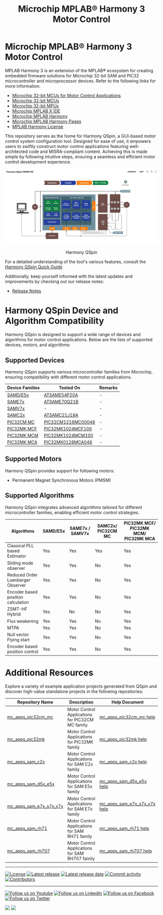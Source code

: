 ﻿---
title: Microchip MPLAB® Harmony 3 Motor Control
nav_order: 1
has_children: false
has_toc: false
---

# Microchip MPLAB® Harmony 3 Motor Control

MPLAB Harmony 3 is an extension of the MPLAB® ecosystem for creating
embedded firmware solutions for Microchip 32-bit SAM and PIC32 microcontroller
and microprocessor devices.  Refer to the following links for more information.
 - [Microchip 32-bit MCUs for Motor Control Applications](https://www.microchip.com/design-centers/motor-control-and-drive/control-products/32-bit-solutions)
 - [Microchip 32-bit MCUs](https://www.microchip.com/design-centers/32-bit)
 - [Microchip 32-bit MPUs](https://www.microchip.com/design-centers/32-bit-mpus)
 - [Microchip MPLAB X IDE](https://www.microchip.com/mplab/mplab-x-ide)
 - [Microchip MPLAB Harmony](https://www.microchip.com/mplab/mplab-harmony)
 - [Microchip MPLAB Harmony Pages](https://microchip-mplab-harmony.github.io/)
 - [MPLAB Harmony License](mplab_harmony_license.md)

This repository serves as the home for Harmony QSpin, a GUI-based motor control system configuration tool. Designed for ease of use, it empowers users to swiftly construct motor control applications featuring well-architected code and MISRA-compliant content. Achieving this is made simple by following intuitive steps, ensuring a seamless and efficient motor control development experience.
    <p align="center">
        <img src="Images/Harmony QSpin.JPG" />
        <figcaption align= "center"> Harmony QSpin </figcaption>
    </p>

For a detailed understanding of the tool's various features, consult the [Harmony QSpin Quick Guide](./docs/mc_plant_docs/introduction.md)

Additionally, keep yourself informed with the latest updates and improvements by checking out our release notes:
 - [Release Notes](./release_notes.md)

# Harmony QSpin Device and Algorithm Compatibility

Harmony QSpin is designed to support a wide range of devices and algorithms for motor control applications. Below are the lists of supported devices, motors, and algorithms:

## Supported Devices

Harmony QSpin supports various microcontroller families from Microchip, ensuring compatibility with different motor control applications.

| Device Families                                                                                           | Tested On                                                        | Remarks |
|-----------------------------------------------------------------------------------------------------------|------------------------------------------------------------------|---------|
| [SAMD/E5x](https://www.microchip.com/en-us/solutions/technologies/motor-control-and-drive/motor-control-products/32-bit-microcontrollers-for-motor-control-applications/sam-d5x-and-e5x) | [ATSAME54P20A](https://www.microchip.com/en-us/product/atsame54p20a) | -       |
| [SAME7x](https://www.microchip.com/en-us/products/microcontrollers-and-microprocessors/32-bit-mcus/sam-32-bit-mcus/sam-e)                          | [ATSAME70Q21B](https://www.microchip.com/en-us/product/atsame70q21) | -       |
| [SAMV7x](https://www.microchip.com/en-us/products/microcontrollers-and-microprocessors/32-bit-mcus/sam-32-bit-mcus/sam-v)                          | -                                                                | -       |
| [SAMC2x](https://www.microchip.com/en-us/solutions/technologies/motor-control-and-drive/motor-control-products/32-bit-microcontrollers-for-motor-control-applications/sam-c2x-and-d2x) | [ATSAMC21J18A](https://www.microchip.com/en-us/product/atsamc21j18a) | -       |
| [PIC32CM MC](https://www.microchip.com/en-us/products/microcontrollers-and-microprocessors/32-bit-mcus/pic32-32-bit-mcus/pic32cm-mc)             | [PIC32CM1216MC00048](https://www.microchip.com/en-us/product/PIC32CM1216MC00048) | -       |
| [PIC32MK MCF](https://www.microchip.com/en-us/products/microcontrollers-and-microprocessors/32-bit-mcus/pic32-32-bit-mcus/pic32mk)               | [PIC32MK1024MCF100](https://www.microchip.com/en-us/product/pic32mk1024mcf100) | -       |
| [PIC32MK MCM](https://www.microchip.com/en-us/products/microcontrollers-and-microprocessors/32-bit-mcus/pic32-32-bit-mcus/pic32mk)               | [PIC32MK1024MCM100](https://www.microchip.com/en-us/product/PIC32MK1024MCM100) | -       |
| [PIC32MK MCA](https://www.microchip.com/en-us/products/microcontrollers-and-microprocessors/32-bit-mcus/pic32-32-bit-mcus/pic32mk)               | [PIC32MK0128MCA048](https://www.microchip.com/en-us/product/PIC32MK0128MCA048) | -       |

## Supported Motors

Harmony QSpin provides support for following motors:
- Permanent Magnet Synchronous Motors (PMSM)

## Supported Algorithms

Harmony QSpin integrates advanced algorithms tailored for different microcontroller families, enabling efficient motor control strategies.

| Algorithms                                          | SAMD/E5x   | SAME7x / SAMV7x   | SAMC2x/ PIC32CM MC |  PIC32MK MCF/ PIC32MK MCM/ PIC32MK MCA |
|-----------------------------------------------|------------|--------------------|---------------------|----------------------------------------|
| Classical PLL based Estimator                   | Yes        | Yes                | Yes                 | Yes                                    |
| Sliding mode observer                           | Yes        | Yes                | No                  | Yes                                    |
| Reduced Order Luenberger Observer               | Yes        | Yes                | No                  | Yes                                    |
| Encoder based position calculation              | Yes        | Yes                | No                  | Yes                                    |
| ZSMT-HF Hybrid                                   | Yes        | No                 | No                  | Yes                                    |
| Flux weakening                                   | Yes        | Yes                | No                  | Yes                                    |
| MTPA                                             | Yes        | Yes                | No                  | Yes                                    |
| Null vector Flying start                         | Yes        | Yes                | No                  | Yes                                    |
| Encoder based position control                  | Yes        | Yes                | No                  | Yes                                    |

# Additional Resources

Explore a variety of example application projects generated from QSpin and discover high-value standalone projects in the following repositories:

| Repository Name | Description | Help Document | 
| ----------------- | ------------------- | ---------------- |
| [mc_apps_pic32cm_mc](https://github.com/Microchip-MPLAB-Harmony/mc_apps_pic32cm_mc) | Motor Control Applications for PIC32CM MC family | [mc_apps_pic32cm_mc help](https://microchip-mplab-harmony.github.io/mc_apps_pic32cm_mc/) |
| [mc_apps_pic32mk](https://github.com/Microchip-MPLAB-Harmony/mc_apps_pic32mk) | Motor Control Applications for PIC32MK family | [mc_apps_pic32mk help](https://microchip-mplab-harmony.github.io/mc_apps_pic32mk/) |
| [mc_apps_sam_c2x](https://github.com/Microchip-MPLAB-Harmony/mc_apps_sam_c2x) | Motor Control Applications for SAM C2x family | [mc_apps_sam_c2x help](https://microchip-mplab-harmony.github.io/mc_apps_sam_c2x/) |
| [mc_apps_sam_d5x_e5x](https://github.com/Microchip-MPLAB-Harmony/mc_apps_sam_d5x_e5x) | Motor Control Applications for SAM E5x family | [mc_apps_sam_d5x_e5x help](https://microchip-mplab-harmony.github.io/mc_apps_sam_d5x_e5x/) |
| [mc_apps_sam_e7x_s7x_v7x](https://github.com/Microchip-MPLAB-Harmony/mc_apps_sam_e7x_s7x_v7x) | Motor Control Applications for SAM E7x family | [mc_apps_sam_e7x_s7x_v7x help](https://microchip-mplab-harmony.github.io/mc_apps_sam_e7x_s7x_v7x/) |
| [mc_apps_sam_rh71](https://github.com/Microchip-MPLAB-Harmony/mc_apps_sam_rh71) | Motor Control Applications for SAM RH71 family | [mc_apps_sam_rh71 help](https://microchip-mplab-harmony.github.io/mc_apps_sam_rh71/) |
[mc_apps_sam_rh707](https://github.com/Microchip-MPLAB-Harmony/mc_apps_sam_rh707) | Motor Control Applications for SAM RH707 family | [mc_apps_sam_rh707 help](https://microchip-mplab-harmony.github.io/mc_apps_sam_rh707/) |

____

[![License](https://img.shields.io/badge/license-Harmony%20license-orange.svg)](https://github.com/Microchip-MPLAB-Harmony/mc/blob/master/mplab_harmony_license.md)
[![Latest release](https://img.shields.io/github/release/Microchip-MPLAB-Harmony/mc.svg)](https://github.com/Microchip-MPLAB-Harmony/mc/releases/latest)
[![Latest release date](https://img.shields.io/github/release-date/Microchip-MPLAB-Harmony/mc.svg)](https://github.com/Microchip-MPLAB-Harmony/mc/releases/latest)
[![Commit activity](https://img.shields.io/github/commit-activity/y/Microchip-MPLAB-Harmony/mc.svg)](https://github.com/Microchip-MPLAB-Harmony/mc/graphs/commit-activity)
[![Contributors](https://img.shields.io/github/contributors-anon/Microchip-MPLAB-Harmony/mc.svg)]()
____

[![Follow us on Youtube](https://img.shields.io/badge/Youtube-Follow%20us%20on%20Youtube-red.svg)](https://www.youtube.com/user/MicrochipTechnology)
[![Follow us on LinkedIn](https://img.shields.io/badge/LinkedIn-Follow%20us%20on%20LinkedIn-blue.svg)](https://www.linkedin.com/company/microchip-technology)
[![Follow us on Facebook](https://img.shields.io/badge/Facebook-Follow%20us%20on%20Facebook-blue.svg)](https://www.facebook.com/microchiptechnology/)
[![Follow us on Twitter](https://img.shields.io/twitter/follow/MicrochipTech.svg?style=social)](https://twitter.com/MicrochipTech)

[![](https://img.shields.io/github/stars/Microchip-MPLAB-Harmony/mc.svg?style=social)]()
[![](https://img.shields.io/github/watchers/Microchip-MPLAB-Harmony/mc.svg?style=social)]()
